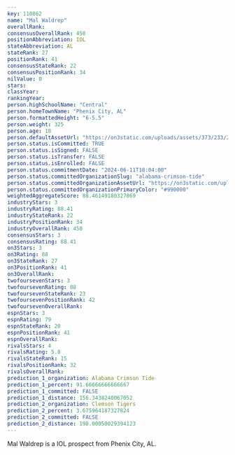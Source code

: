 ```yaml
---
key: 110862
name: "Mal Waldrep"
overallRank: 
consensusOverallRank: 450
positionAbbreviation: IOL
stateAbbreviation: AL
stateRank: 27
positionRank: 41
consensusStateRank: 22
consensusPositionRank: 34
nilValue: 0
stars: 
classYear: 
rankingYear: 
person.highSchoolName: "Central"
person.homeTownName: "Phenix City, AL"
person.formattedHeight: "6-5.5"
person.weight: 325
person.age: 18
person.defaultAssetUrl: "https://on3static.com/uploads/assets/373/233/233373.jpg"
person.status.isCommitted: TRUE
person.status.isSigned: FALSE
person.status.isTransfer: FALSE
person.status.isEnrolled: FALSE
person.status.commitmentDate: "2024-06-11T18:04:00"
person.status.committedOrganizationSlug: "alabama-crimson-tide"
person.status.committedOrganizationAssetUrl: "https://on3static.com/uploads/assets/728/149/149728.svg"
person.status.committedOrganizationPrimaryColor: "#990000"
weightedAggregateScore: 88.46149180327869
industryStars: 3
industryRating: 88.41
industryStateRank: 22
industryPositionRank: 34
industryOverallRank: 450
consensusStars: 3
consensusRating: 88.41
on3Stars: 3
on3Rating: 88
on3StateRank: 27
on3PositionRank: 41
on3OverallRank: 
twofoursevenStars: 3
twofoursevenRating: 88
twofoursevenStateRank: 23
twofoursevenPositionRank: 42
twofoursevenOverallRank: 
espnStars: 3
espnRating: 79
espnStateRank: 20
espnPositionRank: 41
espnOverallRank: 
rivalsStars: 4
rivalsRating: 5.8
rivalsStateRank: 15
rivalsPositionRank: 32
rivalsOverallRank: 
prediction_1_organization: Alabama Crimson Tide
prediction_1_percent: 91.66666666666667
prediction_1_committed: FALSE
prediction_1_distance: 156.3438240067052
prediction_2_organization: Clemson Tigers
prediction_2_percent: 3.675964187327824
prediction_2_committed: FALSE
prediction_2_distance: 198.00050029394123
---
```

Mal Waldrep is a IOL prospect from Phenix City, AL.